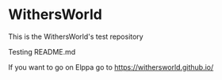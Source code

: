 # WithersWorld
This is the WithersWorld's test repository

Testing README.md

If you want to go on Elppa go to https://withersworld.github.io/

